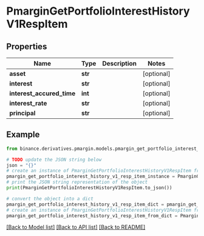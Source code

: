 # PmarginGetPortfolioInterestHistoryV1RespItem


## Properties

Name | Type | Description | Notes
------------ | ------------- | ------------- | -------------
**asset** | **str** |  | [optional] 
**interest** | **str** |  | [optional] 
**interest_accured_time** | **int** |  | [optional] 
**interest_rate** | **str** |  | [optional] 
**principal** | **str** |  | [optional] 

## Example

```python
from binance.derivatives.pmargin.models.pmargin_get_portfolio_interest_history_v1_resp_item import PmarginGetPortfolioInterestHistoryV1RespItem

# TODO update the JSON string below
json = "{}"
# create an instance of PmarginGetPortfolioInterestHistoryV1RespItem from a JSON string
pmargin_get_portfolio_interest_history_v1_resp_item_instance = PmarginGetPortfolioInterestHistoryV1RespItem.from_json(json)
# print the JSON string representation of the object
print(PmarginGetPortfolioInterestHistoryV1RespItem.to_json())

# convert the object into a dict
pmargin_get_portfolio_interest_history_v1_resp_item_dict = pmargin_get_portfolio_interest_history_v1_resp_item_instance.to_dict()
# create an instance of PmarginGetPortfolioInterestHistoryV1RespItem from a dict
pmargin_get_portfolio_interest_history_v1_resp_item_from_dict = PmarginGetPortfolioInterestHistoryV1RespItem.from_dict(pmargin_get_portfolio_interest_history_v1_resp_item_dict)
```
[[Back to Model list]](../README.md#documentation-for-models) [[Back to API list]](../README.md#documentation-for-api-endpoints) [[Back to README]](../README.md)


